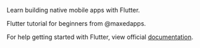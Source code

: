 
Learn building native mobile apps with Flutter.

Flutter tutorial for beginners from @maxedapps.

For help getting started with Flutter, view official
[documentation](https://flutter.io/).